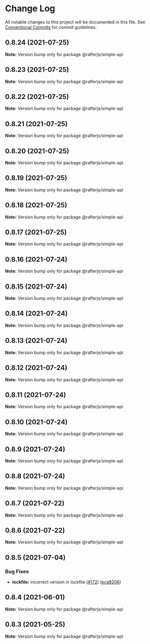 # Change Log

All notable changes to this project will be documented in this file.
See [Conventional Commits](https://conventionalcommits.org) for commit guidelines.

## 0.8.24 (2021-07-25)

**Note:** Version bump only for package @rafterjs/simple-api





## 0.8.23 (2021-07-25)

**Note:** Version bump only for package @rafterjs/simple-api





## 0.8.22 (2021-07-25)

**Note:** Version bump only for package @rafterjs/simple-api





## 0.8.21 (2021-07-25)

**Note:** Version bump only for package @rafterjs/simple-api





## 0.8.20 (2021-07-25)

**Note:** Version bump only for package @rafterjs/simple-api





## 0.8.19 (2021-07-25)

**Note:** Version bump only for package @rafterjs/simple-api





## 0.8.18 (2021-07-25)

**Note:** Version bump only for package @rafterjs/simple-api





## 0.8.17 (2021-07-25)

**Note:** Version bump only for package @rafterjs/simple-api





## 0.8.16 (2021-07-24)

**Note:** Version bump only for package @rafterjs/simple-api





## 0.8.15 (2021-07-24)

**Note:** Version bump only for package @rafterjs/simple-api





## 0.8.14 (2021-07-24)

**Note:** Version bump only for package @rafterjs/simple-api





## 0.8.13 (2021-07-24)

**Note:** Version bump only for package @rafterjs/simple-api





## 0.8.12 (2021-07-24)

**Note:** Version bump only for package @rafterjs/simple-api





## 0.8.11 (2021-07-24)

**Note:** Version bump only for package @rafterjs/simple-api





## 0.8.10 (2021-07-24)

**Note:** Version bump only for package @rafterjs/simple-api





## 0.8.9 (2021-07-24)

**Note:** Version bump only for package @rafterjs/simple-api





## 0.8.8 (2021-07-24)

**Note:** Version bump only for package @rafterjs/simple-api





## 0.8.7 (2021-07-22)

**Note:** Version bump only for package @rafterjs/simple-api





## 0.8.6 (2021-07-22)

**Note:** Version bump only for package @rafterjs/simple-api





## 0.8.5 (2021-07-04)


### Bug Fixes

* **lockfile:** incorrect version in lockfile ([#172](https://github.com/rafterjs/rafter/issues/172)) ([eca8206](https://github.com/rafterjs/rafter/commit/eca820680574c45714a5cf56560b5f41a1553fa1))





## 0.8.4 (2021-06-01)

**Note:** Version bump only for package @rafterjs/simple-api

## 0.8.3 (2021-05-25)

**Note:** Version bump only for package @rafterjs/simple-api

